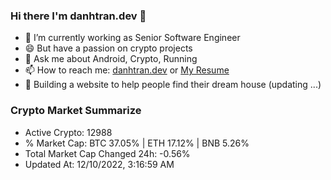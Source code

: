 ### Hi there I'm danhtran.dev 👋

- 🔭 I’m currently working as Senior Software Engineer
- 😄 But have a passion on crypto projects
- 💬 Ask me about Android, Crypto, Running 
- 📫 How to reach me: <a href="https://danhtran.dev" target="_blank">danhtran.dev</a> or <a href="Dan-Resume.pdf" target="_blank">My Resume</a>
- 🌱 Building a website to help people find their dream house (updating ...)

### Crypto Market Summarize
- Active Crypto: 12988
- % Market Cap: BTC 37.05% | ETH 17.12% | BNB 5.26%
- Total Market Cap Changed 24h: -0.56%
- Updated At: 12/10/2022, 3:16:59 AM
